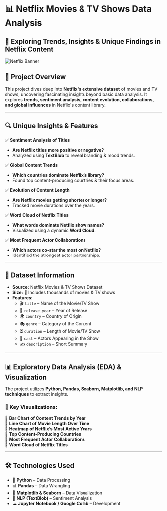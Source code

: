 # 📊 Netflix Movies & TV Shows Data Analysis

## 🚀 Exploring Trends, Insights & Unique Findings in Netflix Content  

![Netflix Banner](https://upload.wikimedia.org/wikipedia/commons/7/75/Netflix_icon.svg)  

## 📌 Project Overview  
This project dives deep into **Netflix's extensive dataset** of movies and TV shows, uncovering fascinating insights beyond basic data analysis. It explores **trends, sentiment analysis, content evolution, collaborations, and global influences** in Netflix's content library.  

---

## 🔍 Unique Insights & Features  

✅ **Sentiment Analysis of Titles**  
- **Are Netflix titles more positive or negative?**  
- Analyzed using **TextBlob** to reveal branding & mood trends.  

✅ **Global Content Trends**  
- **Which countries dominate Netflix’s library?**  
- Found top content-producing countries & their focus areas.  

✅ **Evolution of Content Length**  
- **Are Netflix movies getting shorter or longer?**  
- Tracked movie durations over the years.  

✅ **Word Cloud of Netflix Titles**  
- **What words dominate Netflix show names?**  
- Visualized using a dynamic **Word Cloud**.  

✅ **Most Frequent Actor Collaborations**  
- **Which actors co-star the most on Netflix?**  
- Identified the strongest actor partnerships.  

---

## 📂 Dataset Information  
- **Source:** Netflix Movies & TV Shows Dataset  
- **Size:** 📄 Includes thousands of movies & TV shows  
- **Features:**  
  - 🎬 `title` – Name of the Movie/TV Show  
  - 📅 `release_year` – Year of Release  
  - 🌍 `country` – Country of Origin  
  - 🎭 `genre` – Category of the Content  
  - ⏳ `duration` – Length of Movie/TV Show  
  - 👥 `cast` – Actors Appearing in the Show  
  - ✍ `description` – Short Summary  

---

## 📊 Exploratory Data Analysis (EDA) & Visualization  
The project utilizes **Python, Pandas, Seaborn, Matplotlib, and NLP techniques** to extract insights.  

### 🔹 Key Visualizations:  
📌 **Bar Chart of Content Trends by Year**  
📌 **Line Chart of Movie Length Over Time**  
📌 **Heatmap of Netflix’s Most Active Years**  
📌 **Top Content-Producing Countries**  
📌 **Most Frequent Actor Collaborations**  
📌 **Word Cloud of Netflix Titles**  

---

## 🛠️ Technologies Used  
- 🐍 **Python** – Data Processing  
- 📊 **Pandas** – Data Wrangling  
- 🎨 **Matplotlib & Seaborn** – Data Visualization  
- 🧠 **NLP (TextBlob)** – Sentiment Analysis  
- ☁ **Jupyter Notebook / Google Colab** – Development  



